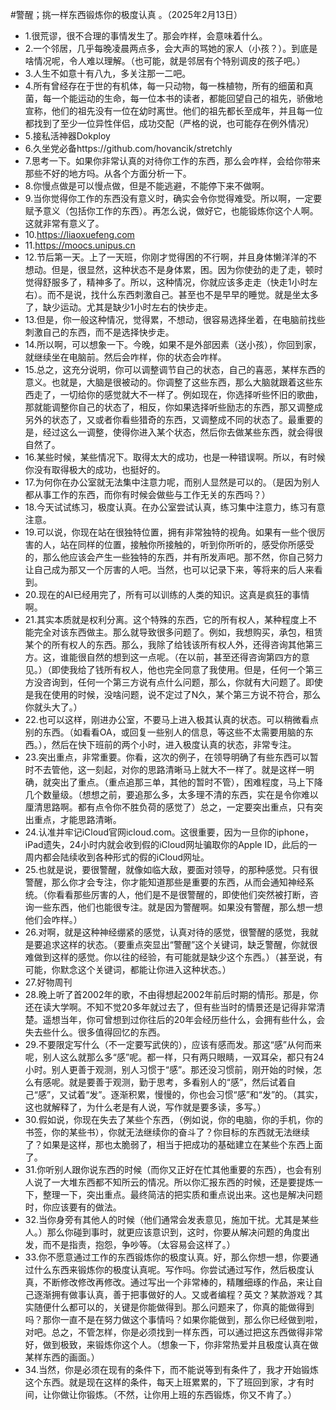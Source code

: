 #警醒；挑一样东西锻炼你的极度认真 。（2025年2月13日） 

- 1.很荒谬，很不合理的事情发生了。那会咋样，会意味着什么。
- 2.一个邻居，几乎每晚凌晨两点多，会大声的骂她的家人（小孩？）。到底是啥情况呢，令人难以理解。（也可能，就是邻居有个特别调皮的孩子吧。）
- 3.人生不如意十有八九，多关注那一二吧。
- 4.所有曾经存在于世的有机体，每一只动物，每一株植物，所有的细菌和真菌，每一个能运动的生命，每一位本书的读者，都能回望自己的祖先，骄傲地宣称，他们的祖先没有一位在幼时离世。他们的祖先都长至成年，并且每一位都找到了至少一位异性伴侣，成功交配（严格的说，也可能存在例外情况）
- 5.接私活神器Dokploy
- 6.久坐党必备https://github.com/hovancik/stretchly
- 7.思考一下。如果你非常认真的对待你工作的东西，那么会咋样，会给你带来那些不好的地方吗。从各个方面分析一下。
- 8.你慢点做是可以慢点做，但是不能逃避，不能停下来不做啊。
- 9.当你觉得你工作的东西没有意义时，确实会令你觉得难受。所以啊，一定要赋予意义（包括你工作的东西）。再怎么说，做好它，也能锻炼你这个人啊。这就非常有意义了。
- 10.https://liaoxuefeng.com
- 11.https://moocs.unipus.cn
- 12.节后第一天。上了一天班，你刚才觉得困的不行啊，并且身体懒洋洋的不想动。但是，很显然，这种状态不是身体累，困。因为你使劲的走了走，顿时觉得舒服多了，精神多了。所以，这种情况，你就应该多走走（快走1小时左右）。而不是说，找什么东西刺激自己。甚至也不是早早的睡觉。就是坐太多了，缺少运动。尤其是缺少1小时左右的快步走。
- 13.但是，你一般这种情况，觉得累，不想动，很容易选择坐着，在电脑前找些刺激自己的东西，而不是选择快步走。
- 14.所以啊，可以想象一下。今晚，如果不是外部因素（送小孩），你回到家，就继续坐在电脑前。然后会咋样，你的状态会咋样。
- 15.总之，这充分说明，你可以调整调节自己的状态，自己的喜恶，某样东西的意义。也就是，大脑是很被动的。你调整了这些东西，那么大脑就跟着这些东西走了，一切给你的感觉就大不一样了。例如现在，你选择听些怀旧的歌曲，那就能调整你自己的状态了，相反，你如果选择听些励志的东西，那又调整成另外的状态了，又或者你看些猎奇的东西，又调整成不同的状态了。最重要的是，经过这么一调整，使得你进入某个状态，然后你去做某些东西，就会得很自然了。
- 16.某些时候，某些情况下。取得太大的成功，也是一种错误啊。所以，有时候你没有取得极大的成功，也挺好的。
- 17.为何你在办公室就无法集中注意力呢，而别人显然是可以的。（是因为别人都从事工作的东西，而你有时候会做些与工作无关的东西吗？）
- 18.今天试试练习，极度认真。在办公室尝试认真，练习集中注意力，练习有意注意。
- 19.可以说，你现在站在很独特位置，拥有非常独特的视角。如果有一些个很厉害的人，站在同样的位置，接触你所接触的，听到你所听的，感受你所感受的，那么他应该会产生一些独特的东西，并有所发声吧。那不然，你自己努力让自己成为那又一个厉害的人吧。当然，也可以记录下来，等将来的后人来看到。
- 20.现在的AI已经用完了，所有可以训练的人类的知识。这真是疯狂的事情啊。
- 21.其实本质就是权利分离。这个特殊的东西，它的所有权人，某种程度上不能完全对该东西做主。那么就导致很多问题了。例如，我想购买，承包，租赁某个的所有权人的东西。那么，我除了给钱该所有权人外，还得咨询其他第三方。这，谁能很自然的想到这一点呢。（在以前，甚至还得咨询第四方的意见。）（即使我给了钱所有权人，他也完全同意了我使用。但是，任何一个第三方没咨询到，任何一个第三方说有点什么问题，那么，你就有大问题了。即使是我在使用的时候，没啥问题，说不定过了N久，某个第三方说不符合，那么你就头大了。）
- 22.也可以这样，刚进办公室，不要马上进入极其认真的状态。可以稍微看点别的东西。（如看看OA，或回复一些别人的信息，等这些不太需要用脑的东西。），然后在快下班前的两个小时，进入极度认真的状态，非常专注。
- 23.突出重点，非常重要。你看，这次的例子，在领导明确了有些东西可以暂时不去管他，这一刻起，对你的思路清晰马上就大不一样了。就是这样一明确，就突出了重点。（重点追那三单，其他的暂时不管），困难程度，马上下降几个数量级。（想想之前，要追那么多，太多理不清的东西，实在是令你难以厘清思路啊。都有点令你不胜负荷的感觉了）总之，一定要突出重点，只有突出重点，才能思路清晰。
- 24.认准并牢记iCloud官网icloud.com。这很重要，因为一旦你的iphone，iPad遗失，24小时内就会收到假的iCloud网址骗取你的Apple ID，此后的一周内都会陆续收到各种形式的假的iCloud网址。
- 25.也就是说，要很警醒，就像如临大敌，要面对领导，的那种感觉。只有很警醒，那么你才会专注，你才能知道那些是重要的东西，从而会通知神经系统。（你看看那些厉害的人，他们是不是很警醒的，即使他们突然被打断，咨询一些东西，他们也能很专注。就是因为警醒啊。如果没有警醒，那么想一想他们会咋样。）
- 26.对啊，就是这种神经绷紧的感觉，认真对待的感觉，很警醒的感觉，我就是要追求这样的状态。（要重点突显出“警醒”这个关键词，缺乏警醒，你就很难做到这样的感觉。你以往的经验，有可能就是缺少这个东西。）（甚至说，有可能，你默念这个关键词，都能让你进入这种状态。）
- 27.好物周刊
- 28.晚上听了首2002年的歌，不由得想起2002年前后时期的情形。那是，你还在读大学啊。不知不觉20多年就过去了，但有些当时的情景还是记得非常清楚。遥想当年，你可曾想到过你往后的20年会经历些什么，会拥有些什么，会失去些什么。很多值得回忆的东西。
- 29.不要限定写什么（不一定要写武侠的），应该有感而发。那这“感”从何而来呢，别人这么就那么多“感”呢。都一样，只有两只眼睛，一双耳朵，都只有24小时。别人更善于观测，别人习惯于“感”。那还没习惯前，刚开始的时候，怎么有感呢。就是要善于观测，勤于思考，多看别人的“感”，然后试着自己“感”，又试着“发”。逐渐积累，慢慢的，你也会习惯“感”和“发”的。（其实，这也就解释了，为什么老是有人说，写作就是要多读，多写。）
- 30.假如说，你现在失去了某些个东西，（例如说，你的电脑，你的手机，你的书签，你的某些书），你就无法继续你的奋斗了？你目标的东西就无法继续了？如果是这样，那也太脆弱了，相当于把成功的基础建立在某些个东西上面了。
- 31.你听别人跟你说东西的时候（而你又正好在忙其他重要的东西），也会有别人说了一大堆东西都不知所云的情况。所以你汇报东西的时候，还是要提炼一下，整理一下，突出重点。最终简洁的把实质和重点说出来。这也是解决问题时，你应该要有的做法。
- 32.当你身旁有其他人的时候（他们通常会发表意见，施加干扰。尤其是某些人。）那么你碰到事时，就更应该意识到，这时，你要从解决问题的角度出发，而不是指责，抱怨，争吵等。（太容易会这样了。）
- 33.你不愿意通过工作的东西锻炼你的极度认真。好，那么你想一想，你要通过什么东西来锻炼你的极度认真呢。写作吗。你尝试通过写作，然后极度认真，不断修改修改再修改。通过写出一个非常棒的，精雕细琢的作品，来让自己逐渐拥有做事认真，善于把事做好的人。又或者编程？英文？某款游戏？其实随便什么都可以的，关键是你能做得到。那么问题来了，你真的能做得到吗？那你一直不是在努力做这个事情吗？如果你能做到，那么你已经做到啦，对吧。总之，不管怎样，你是必须找到一样东西，可以通过把这东西做得非常好，做到极致，来锻炼你这个人。（想象一下，你非常热爱并且极度认真在做某样东西的画面。）
- 34.当然，你是必须在现有的条件下，而不能说等到有条件了，我才开始锻炼这个东西。就是现在这样的条件，每天上班累累的，下了班回到家，才有时间，让你做让你锻炼。（不然，让你用上班的东西锻炼，你又不肯了。）
